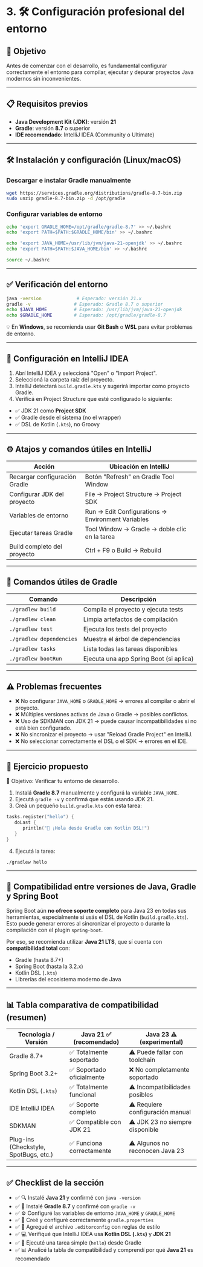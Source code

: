 
# 3. 🛠️ Configuración profesional del entorno

## 🎯 Objetivo

Antes de comenzar con el desarrollo, es fundamental configurar correctamente el entorno para compilar, ejecutar y depurar proyectos Java modernos sin inconvenientes.

---

## 📋 Requisitos previos

- **Java Development Kit (JDK)**: versión **21**
- **Gradle**: versión **8.7** o superior
- **IDE recomendado**: IntelliJ IDEA (Community o Ultimate)

---

## 🛠️ Instalación y configuración (Linux/macOS)

### Descargar e instalar Gradle manualmente

```bash
wget https://services.gradle.org/distributions/gradle-8.7-bin.zip
sudo unzip gradle-8.7-bin.zip -d /opt/gradle
```

### Configurar variables de entorno

```bash
echo 'export GRADLE_HOME=/opt/gradle/gradle-8.7' >> ~/.bashrc
echo 'export PATH=$PATH:$GRADLE_HOME/bin' >> ~/.bashrc

echo 'export JAVA_HOME=/usr/lib/jvm/java-21-openjdk' >> ~/.bashrc
echo 'export PATH=$PATH:$JAVA_HOME/bin' >> ~/.bashrc

source ~/.bashrc
```

---

## ✅ Verificación del entorno

```bash
java -version             # Esperado: versión 21.x
gradle -v                # Esperado: Gradle 8.7 o superior
echo $JAVA_HOME          # Esperado: /usr/lib/jvm/java-21-openjdk
echo $GRADLE_HOME        # Esperado: /opt/gradle/gradle-8.7
```

💡 En **Windows**, se recomienda usar **Git Bash** o **WSL** para evitar problemas de entorno.

---

## 🧩 Configuración en IntelliJ IDEA

1. Abrí IntelliJ IDEA y seleccioná "Open" o "Import Project".
2. Seleccioná la carpeta raíz del proyecto.
3. IntelliJ detectará `build.gradle.kts` y sugerirá importar como proyecto Gradle.
4. Verificá en Project Structure que esté configurado lo siguiente:

- ✅ JDK 21 como **Project SDK**
- ✅ Gradle desde el sistema (no el wrapper)
- ✅ DSL de Kotlin (`.kts`), no Groovy

---

## ⚙️ Atajos y comandos útiles en IntelliJ

| Acción                           | Ubicación en IntelliJ                                  |
|----------------------------------|---------------------------------------------------------|
| Recargar configuración Gradle   | Botón "Refresh" en Gradle Tool Window                 |
| Configurar JDK del proyecto     | File → Project Structure → Project SDK                 |
| Variables de entorno            | Run → Edit Configurations → Environment Variables      |
| Ejecutar tareas Gradle          | Tool Window → Gradle → doble clic en la tarea          |
| Build completo del proyecto     | Ctrl + F9 o Build → Rebuild                            |

---

## 🧪 Comandos útiles de Gradle

| Comando                 | Descripción                                        |
|-------------------------|----------------------------------------------------|
| `./gradlew build`       | Compila el proyecto y ejecuta tests                |
| `./gradlew clean`       | Limpia artefactos de compilación                   |
| `./gradlew test`        | Ejecuta los tests del proyecto                     |
| `./gradlew dependencies`| Muestra el árbol de dependencias                  |
| `./gradlew tasks`       | Lista todas las tareas disponibles                 |
| `./gradlew bootRun`     | Ejecuta una app Spring Boot (si aplica)            |

---

## ⚠️ Problemas frecuentes

- ❌ No configurar `JAVA_HOME` o `GRADLE_HOME` → errores al compilar o abrir el proyecto.
- ❌ Múltiples versiones activas de Java o Gradle → posibles conflictos.
- ❌ Uso de SDKMAN con JDK 21 → puede causar incompatibilidades si no está bien configurado.
- ❌ No sincronizar el proyecto → usar "Reload Gradle Project" en IntelliJ.
- ❌ No seleccionar correctamente el DSL o el SDK → errores en el IDE.

---

## 🧠 Ejercicio propuesto

🎯 Objetivo: Verificar tu entorno de desarrollo.

1. Instalá **Gradle 8.7** manualmente y configurá la variable `JAVA_HOME`.
2. Ejecutá `gradle -v` y confirmá que estás usando JDK 21.
3. Creá un pequeño `build.gradle.kts` con esta tarea:

```kotlin
tasks.register("hello") {
   doLast {
      println("👋 ¡Hola desde Gradle con Kotlin DSL!")
   }
}
```

4. Ejecutá la tarea:

```bash
./gradlew hello
```

---

## 🧩 Compatibilidad entre versiones de Java, Gradle y Spring Boot

Spring Boot aún **no ofrece soporte completo** para Java 23 en todas sus herramientas, especialmente si usás el DSL de Kotlin (`build.gradle.kts`). Esto puede generar errores al sincronizar el proyecto o durante la compilación con el plugin `spring-boot`.

Por eso, se recomienda utilizar **Java 21 LTS**, que sí cuenta con **compatibilidad total** con:

- Gradle (hasta 8.7+)
- Spring Boot (hasta la 3.2.x)
- Kotlin DSL (`.kts`)
- Librerías del ecosistema moderno de Java

---

## 📊 Tabla comparativa de compatibilidad (resumen)

| Tecnología / Versión        | Java 21 ✅ (recomendado) | Java 23 ⚠️ (experimental) |
|-----------------------------|--------------------------|----------------------------|
| Gradle 8.7+                 | ✅ Totalmente soportado  | ⚠️ Puede fallar con toolchain |
| Spring Boot 3.2+            | ✅ Soportado oficialmente | ❌ No completamente soportado |
| Kotlin DSL (`.kts`)         | ✅ Totalmente funcional  | ⚠️ Incompatibilidades posibles |
| IDE IntelliJ IDEA           | ✅ Soporte completo       | ⚠️ Requiere configuración manual |
| SDKMAN                      | ✅ Compatible con JDK 21 | ⚠️ JDK 23 no siempre disponible |
| Plug-ins (Checkstyle, SpotBugs, etc.) | ✅ Funciona correctamente | ⚠️ Algunos no reconocen Java 23 |

---

## ✅ Checklist de la sección

- ✅ 🔍 Instalé **Java 21** y confirmé con `java -version`
- ✅ 🧱 Instalé **Gradle 8.7** y confirmé con `gradle -v`
- ✅ ⚙️ Configuré las variables de entorno `JAVA_HOME` y `GRADLE_HOME`
- ✅ 📄 Creé y configuré correctamente `gradle.properties`
- ✅ 🧹 Agregué el archivo `.editorconfig` con reglas de estilo
- ✅ 💻 Verifiqué que IntelliJ IDEA usa **Kotlin DSL (`.kts`)** y **JDK 21**
- ✅ 🧪 Ejecuté una tarea simple (`hello`) desde Gradle
- ✅ 📊 Analicé la tabla de compatibilidad y comprendí por qué **Java 21** es recomendado